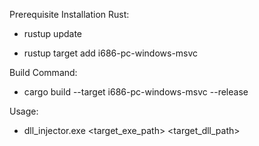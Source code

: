 Prerequisite Installation Rust:

*   rustup update
    
*   rustup target add i686-pc-windows-msvc
    

Build Command:

*   cargo build --target i686-pc-windows-msvc --release


Usage: 

*   dll_injector.exe <target_exe_path> <target_dll_path>
